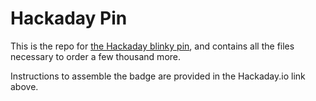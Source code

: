 # Hackaday Pin

This is the repo for [the Hackaday blinky pin](https://hackaday.io/project/161358-hackaday-blinky-led-badge), and contains all the files necessary to order a few thousand more.

Instructions to assemble the badge are provided in the Hackaday.io link above.
